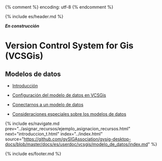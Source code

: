 {% comment %} encoding: utf-8 {% endcomment %}

{% include es/header.md %}

***En construcción***

# Version Control System for Gis (VCSGis)

## Modelos de datos

  * [Introducción](introduccion_t.md)

  * [Configuración del modelo de datos en VCSGis](configuracion_modelo_t.md)

  * [Conectarnos a un modelo de datos](conexion_modelo_t.md)
  
  * [Consideraciones especiales sobre los modelos de datos](consideraciones_modelo_t.md)

{% include es/navigate.md 
   prev="../asignar_recursos/ejemplo_asignacion_recursos.html" 
   next="introduccion_t.html" 
   index="../index.html" 
   source="https://github.com/gvSIGAssociation/gvsig-desktop-docs/blob/master/docs/es/userdoc/vcsgis/modelo_de_datos/index.md" 
%}

{% include es/footer.md %}

 
